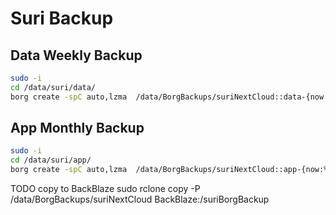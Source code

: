 # Suri Backup

## Data Weekly Backup
```bash
sudo -i
cd /data/suri/data/
borg create -spC auto,lzma  /data/BorgBackups/suriNextCloud::data-{now:%Yw%W} */files/
```

## App Monthly Backup

```bash
sudo -i
cd /data/suri/app/
borg create -spC auto,lzma  /data/BorgBackups/suriNextCloud::app-{now:%Yw%W} .
```

TODO copy to BackBlaze 
sudo rclone copy -P /data/BorgBackups/suriNextCloud BackBlaze:/suriBorgBackup


